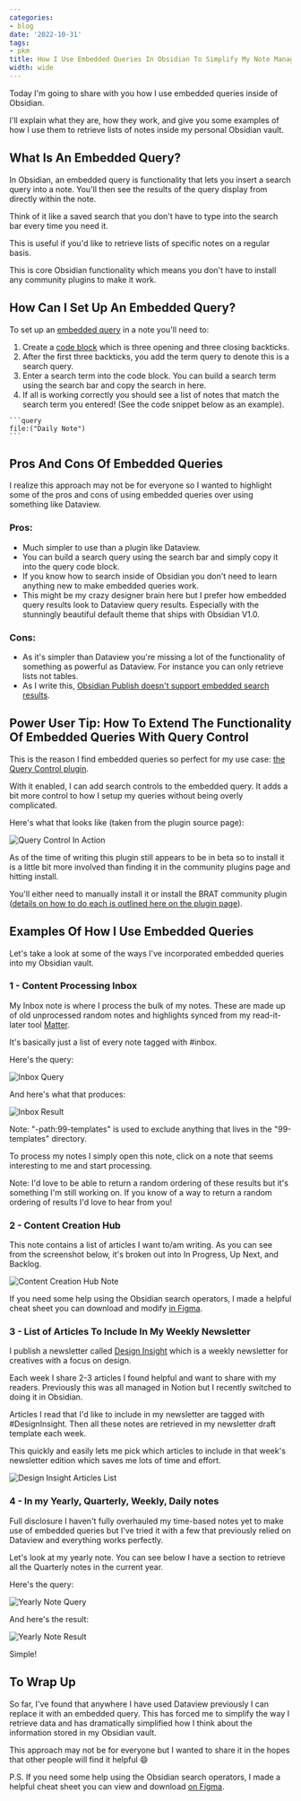 ```yaml
---
categories:
- blog
date: '2022-10-31'
tags:
- pkm
title: How I Use Embedded Queries In Obsidian To Simplify My Note Management
width: wide
---
```


Today I'm going to share with you how I use embedded queries inside of Obsidian. 

I'll explain what they are, how they work, and give you some examples of how I use them to retrieve lists of notes inside my personal Obsidian vault.

## What Is An Embedded Query?

In Obsidian, an embedded query is functionality that lets you insert a search query into a note. You'll then see the results of the query display from directly within the note.

Think of it like a saved search that you don't have to type into the search bar every time you need it.

This is useful if you'd like to retrieve lists of specific notes on a regular basis.

This is core Obsidian functionality which means you don't have to install any community plugins to make it work.

## How Can I Set Up An Embedded Query?

To set up an [embedded query](https://help.obsidian.md/Plugins/Search#Embed+search+results+in+a+note) in a note you'll need to:
1. Create a [code block](https://help.obsidian.md/How+to/Format+your+notes#Code+blocks) which is three opening and three closing backticks. 
2. After the first three backticks, you add the term query to denote this is a search query.
3. Enter a search term into the code block. You can build a search term using the search bar and copy the search in here.
4. If all is working correctly you should see a list of notes that match the search term you entered! (See the code snippet below as an example).

````
```query
file:("Daily Note")
```
````

## Pros And Cons Of Embedded Queries

I realize this approach may not be for everyone so I wanted to highlight some of the pros and cons of using embedded queries over using something like Dataview.

### Pros:
- Much simpler to use than a plugin like Dataview. 
- You can build a search query using the search bar and simply copy it into the query code block.
- If you know how to search inside of Obsidian you don't need to learn anything new to make embedded queries work.
- This might be my crazy designer brain here but I prefer how embedded query results look to Dataview query results. Especially with the stunningly beautiful default theme that ships with Obsidian V1.0.

### Cons:
- As it's simpler than Dataview you're missing a lot of the functionality of something as powerful as Dataview. For instance you can only retrieve lists not tables.
- As I write this, [Obsidian Publish doesn't support embedded search results](https://help.obsidian.md/Plugins/Search#Embed+search+results+in+a+note).

## Power User Tip: How To Extend The Functionality Of Embedded Queries With Query Control

This is the reason I find embedded queries so perfect for my use case: [the Query Control plugin](https://github.com/nothingislost/obsidian-query-control).

With it enabled, I can add search controls to the embedded query. It adds a bit more control to how I setup my queries without being overly complicated. 

Here's what that looks like (taken from the plugin source page):

![Query Control In Action](https://user-images.githubusercontent.com/89109712/154376835-08c1d3ab-b67c-4ca6-8261-abf41c38d7c1.gif)


As of the time of writing this plugin still appears to be in beta so to install it is a little bit more involved than finding it in the community plugins page and hitting install.

You'll either need to manually install it or install the BRAT community plugin ([details on how to do each is outlined here on the plugin page](https://github.com/nothingislost/obsidian-query-control#installing-via-brat)).

## Examples Of How I Use Embedded Queries

Let's take a look at some of the ways I've incorporated embedded queries into my Obsidian vault.

### 1 - Content Processing Inbox
My Inbox note is where I process the bulk of my notes. These are made up of old unprocessed random notes and highlights synced from my read-it-later tool [Matter](https://hq.getmatter.com/).

It's basically just a list of every note tagged with #inbox.

Here's the query:

![Inbox Query](/assets/images/2022/MXA22020/inbox-query.png)

And here's what that produces:

![Inbox Result](/assets/images/2022/MXA22020/inbox-results.png)

Note: "-path:99-templates" is used to exclude anything that lives in the "99-templates" directory.

To process my notes I simply open this note, click on a note that seems interesting to me and start processing. 

Note: I'd love to be able to return a random ordering of these results but it's something I'm still working on. If you know of a way to return a random ordering of results I'd love to hear from you!

### 2 - Content Creation Hub

This note contains a list of articles I want to/am writing. As you can see from the screenshot below, it's broken out into In Progress, Up Next, and Backlog.

![Content Creation Hub Note](/assets/images/2022/MXA22020/content-creation-hub.png)

If you need some help using the Obsidian search operators, I made a helpful cheat sheet you can download and modify [in Figma](https://www.figma.com/community/file/1168867974967146879).

### 3 - List of Articles To Include In My Weekly Newsletter

I publish a newsletter called [Design Insight](https://designinsight.substack.com/) which is a weekly newsletter for creatives with a focus on design.

Each week I share 2-3 articles I found helpful and want to share with my readers. Previously this was all managed in Notion but I recently switched to doing it in Obsidian.

Articles I read that I'd like to include in my newsletter are tagged with #DesignInsight. Then all these notes are retrieved in my newsletter draft template each week. 

This quickly and easily lets me pick which articles to include in that week's newsletter edition which saves me lots of time and effort.

![Design Insight Articles List](/assets/images/2022/MXA22020/design-insight-query.png)


### 4 - In my Yearly, Quarterly, Weekly, Daily notes

Full disclosure I haven't fully overhauled my time-based notes yet to make use of embedded queries but I've tried it with a few that previously relied on Dataview and everything works perfectly.

Let's look at my yearly note. You can see below I have a section to retrieve all the Quarterly notes in the current year.

Here's the query:

![Yearly Note Query](/assets/images/2022/MXA22020/years-query.png)

And here's the result:

![Yearly Note Result](/assets/images/2022/MXA22020/years-results.png)

Simple!


## To Wrap Up

So far, I've found that anywhere I have used Dataview previously I can replace it with an embedded query. This has forced me to simplify the way I retrieve data and has dramatically simplified how I think about the information stored in my Obsidian vault.

This approach may not be for everyone but I wanted to share it in the hopes that other people will find it helpful 😄

P.S. If you need some help using the Obsidian search operators, I made a helpful cheat sheet you can view and download [on Figma](https://www.figma.com/community/file/1168867974967146879).
